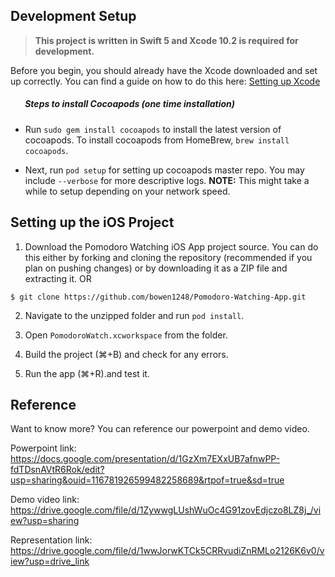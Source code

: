 
## Development Setup
> __This project is written in Swift 5 and Xcode 10.2 is required for development.__

Before you begin, you should already have the Xcode downloaded and set up correctly. You can find a guide on how to do this here: [Setting up Xcode](https://developer.apple.com/xcode/)

##### &nbsp;&nbsp;&nbsp;&nbsp;&nbsp;&nbsp; Steps to install Cocoapods (one time installation)

- Run `sudo gem install cocoapods` to install the latest version of cocoapods. To install cocoapods from HomeBrew, `brew install cocoapods`.

-  Next, run `pod setup` for setting up cocoapods master repo. You may include `--verbose` for more descriptive logs.
**NOTE:** This might take a while to setup depending on your network speed.


## Setting up the iOS Project

1. Download the Pomodoro Watching iOS App project source. You can do this either by forking and cloning the repository (recommended if you plan on pushing changes) or by downloading it as a ZIP file and extracting it. OR
```
$ git clone https://github.com/bowen1248/Pomodoro-Watching-App.git
```

2. Navigate to the unzipped folder and run `pod install`.

3. Open `PomodoroWatch.xcworkspace` from the folder.

4. Build the project (⌘+B) and check for any errors.

5. Run the app (⌘+R).and test it.

## Reference
Want to know more? You can reference our powerpoint and demo video.

Powerpoint link: https://docs.google.com/presentation/d/1GzXm7EXxUB7afnwPP-fdTDsnAVtR6Rok/edit?usp=sharing&ouid=116781926599482258689&rtpof=true&sd=true

Demo video link: https://drive.google.com/file/d/1ZywwgLUshWuOc4G91zovEdjczo8LZ8j_/view?usp=sharing

Representation link: https://drive.google.com/file/d/1wwJorwKTCk5CRRvudiZnRMLo2126K6v0/view?usp=drive_link
